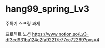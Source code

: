 # hang99_spring_Lv3
주특기 스프링 과제

프로젝트 노션
https://www.notion.so/Lv3-df3cd931ba124c2fa92217e77cc72269?pvs=4
